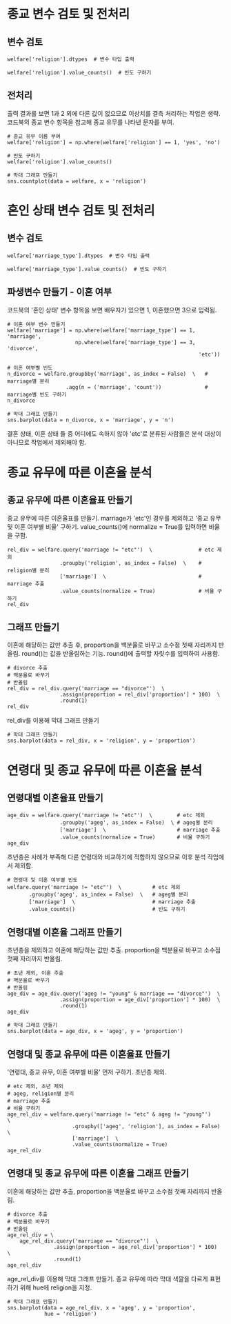 # 종교 변수 검토 및 전처리
## 변수 검토
```
welfare['religion'].dtypes  # 변수 타입 출력
```
```
welfare['religion'].value_counts()  # 빈도 구하기
```
## 전처리
출력 결과를 보면 1과 2 외에 다른 값이 없으므로 이상치를 결측 처리하는 작업은 생략.
코드북의 종교 변수 항목을 참고해 종교 유무를 나타낸 문자를 부여.
```
# 종교 유무 이름 부여
welfare['religion'] = np.where(welfare['religion'] == 1, 'yes', 'no')

# 빈도 구하기
welfare['religion'].value_counts()
```
```
# 막대 그래프 만들기
sns.countplot(data = welfare, x = 'religion')
```
# 혼인 상태 변수 검토 및 전처리
## 변수 검토
```
welfare['marriage_type'].dtypes  # 변수 타입 출력
```
```
welfare['marriage_type'].value_counts()  # 빈도 구하기
```
## 파생변수 만들기 - 이혼 여부
코드북의 '혼인 상태' 변수 항목을 보면 배우자가 있으면 1, 이혼했으면 3으로 입력됨.
```
# 이혼 여부 변수 만들기
welfare['marriage'] = np.where(welfare['marriage_type'] == 1, 'marriage',
                      np.where(welfare['marriage_type'] == 3, 'divorce',
                                                              'etc'))
```
```
# 이혼 여부별 빈도
n_divorce = welfare.groupbby('marriage', as_index = False)  \   # marriage별 분리
                   .agg(n = ('marriage', 'count'))              # marriage별 빈도 구하기
n_divorce
```
```
# 막대 그래프 만들기
sns.barplot(data = n_divorce, x = 'marriage', y = 'n')
```
결혼 상태, 이혼 상태 둘 중 어디에도 속하지 않아 'etc'로 분류된 사람들은 분석 대상이 아니므로 작업에서 제외해야 함.
# 종교 유무에 따른 이혼율 분석
## 종교 유무에 따른 이혼율표 만들기
종교 유무에 따른 이혼율표를 만들기. marriage가 'etc'인 경우를 제외하고 '종교 유무 및 이혼 여부별 비율' 구하기. value_counts()에 normalize = True를 입력하면 비율을 구함.
```
rel_div = welfare.query('marriage != "etc"')  \               # etc 제외
                 .groupby('religion', as_index = False)  \    # religion별 분리
                 ['marriage']  \                              # marriage 추출
                 .value_counts(normalize = True)              # 비율 구하기
rel_div
```
## 그래프 만들기
이혼에 해당하는 값만 추출 후, proportion을 백분율로 바꾸고 소수점 첫째 자리까지 반올림. round()는 값을 반올림하는 기능. round()에 출력할 자릿수를 입력하여 사용함.
```
# divorce 추출
# 백분율로 바꾸기
# 반올림
rel_div = rel_div.query('marriage == "divorce"')  \
                 .assign(proportion = rel_div['proportion'] * 100)  \
                 .round(1)
rel_div
```
rel_div를 이용해 막대 그래프 만들기
```
# 막대 그래프 만들기
sns.barplot(data = rel_div, x = 'religion', y = 'proportion')
```
# 연령대 및 종교 유무에 따른 이혼율 분석
## 연령대별 이혼율표 만들기
```
age_div = welfare.query('marriage != "etc"')  \        # etc 제외
                 .groupby('ageg', as_index = False)  \ # ageg별 분리
                 ['marriage']  \                       # marriage 추출
                 .value_counts(normalize = True)       # 비율 구하기
age_div
```
초년층은 사례가 부족해 다른 연령대와 비교하기에 적합하지 않으므로 이후 분석 작업에서 제외함.
```
# 연령대 및 이혼 여부별 빈도
welfare.query('marriage != "etc"')  \          # etc 제외
       .groupby('ageg', as_index = False)  \   # ageg별 분리
       ['marriage']  \                         # marriage 추출
       .value_counts()                         # 빈도 구하기
```
## 연령대별 이혼율 그래프 만들기
초년층을 제외하고 이혼에 해당하는 값만 추출. proportion을 백분율로 바꾸고 소수점 첫째 자리까지 반올림.
```
# 초년 제외, 이혼 추출
# 백분율로 바꾸기
# 반올림
age_div = age_div.query('ageg != "young" & marriage == "divorce"')  \
                 .assign(proportion = age_div['proportion'] * 100)  \
                 .round(1)
age_div
```
```
# 막대 그래프 만들기
sns.barplot(data = age_div, x = 'ageg', y = 'proportion')
```
## 연령대 및 종교 유무에 따른 이혼율표 만들기
'연령대, 종교 유무, 이혼 여부별 비율' 먼저 구하기. 초년층 제외.
```
# etc 제외, 초년 제외
# ageg, religion별 분리
# marriage 추출
# 비율 구하기
age_rel_div = welfare.query('marriage != "etc" & ageg != "young"')     \
                     .groupby(['ageg', 'religion'], as_index = False)  \
                     ['marriage']  \
                     .value_counts(normalize = True)
age_rel_div
```
## 연령대 및 종교 유무에 따른 이혼율 그래프 만들기
이혼에 해당하는 값만 추출, proportion을 백분율로 바꾸고 소수점 첫째 자리까지 반올림.
```
# divorce 추출
# 백분율로 바꾸기
# 반올림
age_rel_div = \
    age_rel_div.query('marriage == "divorce"')  \
               .assign(proportion = age_rel_div['proportion'] * 100)  \
               .round(1)
age_rel_div
```
age_rel_div를 이용해 막대 그래프 만들기. 종교 유무에 따라 막대 색깔을 다르게 표현하기 위해 hue에 religion을 지정.
```
# 막대 그래프 만들기
sns.barplot(data = age_rel_div, x = 'ageg', y = 'proportion',
            hue = 'religion')
```
